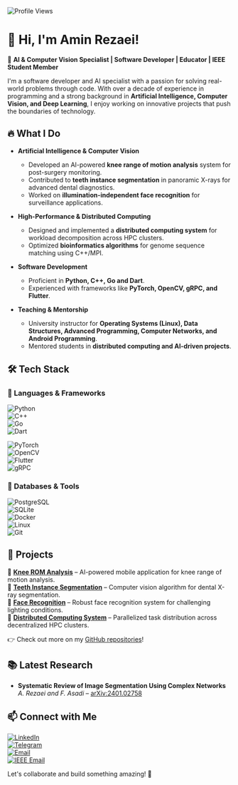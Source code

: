 ![Profile Views](https://komarev.com/ghpvc/?username=aminzdev)

# 👋 Hi, I'm Amin Rezaei!  

🚀 **AI & Computer Vision Specialist | Software Developer | Educator | IEEE Student Member**  

I'm a software developer and AI specialist with a passion for solving real-world problems through code. With over a decade of experience in programming and a strong background in **Artificial Intelligence, Computer Vision, and Deep Learning**, I enjoy working on innovative projects that push the boundaries of technology.  

## 🔥 What I Do  

- **Artificial Intelligence & Computer Vision**  
  - Developed an AI-powered **knee range of motion analysis** system for post-surgery monitoring.  
  - Contributed to **teeth instance segmentation** in panoramic X-rays for advanced dental diagnostics.  
  - Worked on **illumination-independent face recognition** for surveillance applications.  

- **High-Performance & Distributed Computing**  
  - Designed and implemented a **distributed computing system** for workload decomposition across HPC clusters.  
  - Optimized **bioinformatics algorithms** for genome sequence matching using C++/MPI.  

- **Software Development**  
  - Proficient in **Python, C++, Go and Dart**.  
  - Experienced with frameworks like **PyTorch, OpenCV, gRPC, and Flutter**.  

- **Teaching & Mentorship**  
  - University instructor for **Operating Systems (Linux), Data Structures, Advanced Programming, Computer Networks, and Android Programming**.  
  - Mentored students in **distributed computing and AI-driven projects**.  

## 🛠️ Tech Stack  

### 🚀 Languages & Frameworks  
![Python](https://img.shields.io/badge/Python-3776AB?style=for-the-badge&logo=python&logoColor=white)  
![C++](https://img.shields.io/badge/C++-00599C?style=for-the-badge&logo=c%2B%2B&logoColor=white)  
![Go](https://img.shields.io/badge/Go-00ADD8?style=for-the-badge&logo=go&logoColor=white)  
![Dart](https://img.shields.io/badge/Dart-0175C2?style=for-the-badge&logo=dart&logoColor=white)  

![PyTorch](https://img.shields.io/badge/PyTorch-EE4C2C?style=for-the-badge&logo=pytorch&logoColor=white)  
![OpenCV](https://img.shields.io/badge/OpenCV-5C3EE8?style=for-the-badge&logo=opencv&logoColor=white)  
![Flutter](https://img.shields.io/badge/Flutter-02569B?style=for-the-badge&logo=flutter&logoColor=white)  
![gRPC](https://img.shields.io/badge/gRPC-4285F4?style=for-the-badge&logo=google&logoColor=white)  

### 💾 Databases & Tools  
![PostgreSQL](https://img.shields.io/badge/PostgreSQL-336791?style=for-the-badge&logo=postgresql&logoColor=white)  
![SQLite](https://img.shields.io/badge/SQLite-003B57?style=for-the-badge&logo=sqlite&logoColor=white)  
![Docker](https://img.shields.io/badge/Docker-2496ED?style=for-the-badge&logo=docker&logoColor=white)  
![Linux](https://img.shields.io/badge/Linux-FCC624?style=for-the-badge&logo=linux&logoColor=black)  
![Git](https://img.shields.io/badge/Git-F05032?style=for-the-badge&logo=git&logoColor=white)  

## 🌟 Projects  

🔹 **[Knee ROM Analysis](#)** – AI-powered mobile application for knee range of motion analysis.  
🔹 **[Teeth Instance Segmentation](#)** – Computer vision algorithm for dental X-ray segmentation.  
🔹 **[Face Recognition](#)** – Robust face recognition system for challenging lighting conditions.  
🔹 **[Distributed Computing System](#)** – Parallelized task distribution across decentralized HPC clusters.  

👉 Check out more on my [GitHub repositories](https://github.com/aminzdev)!  

## 📚 Latest Research  

- **Systematic Review of Image Segmentation Using Complex Networks**  
  *A. Rezaei and F. Asadi* – [arXiv:2401.02758](https://arxiv.org/abs/2401.02758)  

## 📫 Connect with Me  

[![LinkedIn](https://img.shields.io/badge/LinkedIn-0077B5?style=for-the-badge&logo=linkedin&logoColor=white)](https://www.linkedin.com/in/aminzdev)  
[![Telegram](https://img.shields.io/badge/Telegram-26A5E4?style=for-the-badge&logo=telegram&logoColor=white)](https://t.me/aminzdev)  
[![Email](https://img.shields.io/badge/Email-D14836?style=for-the-badge&logo=gmail&logoColor=white)](mailto:amin.zdev@gmail.com)  
[![IEEE Email](https://img.shields.io/badge/IEEE%20Email-0C2340?style=for-the-badge&logo=ieee&logoColor=white)](mailto:amin.rezaei@ieee.org)

Let's collaborate and build something amazing! 🚀  
